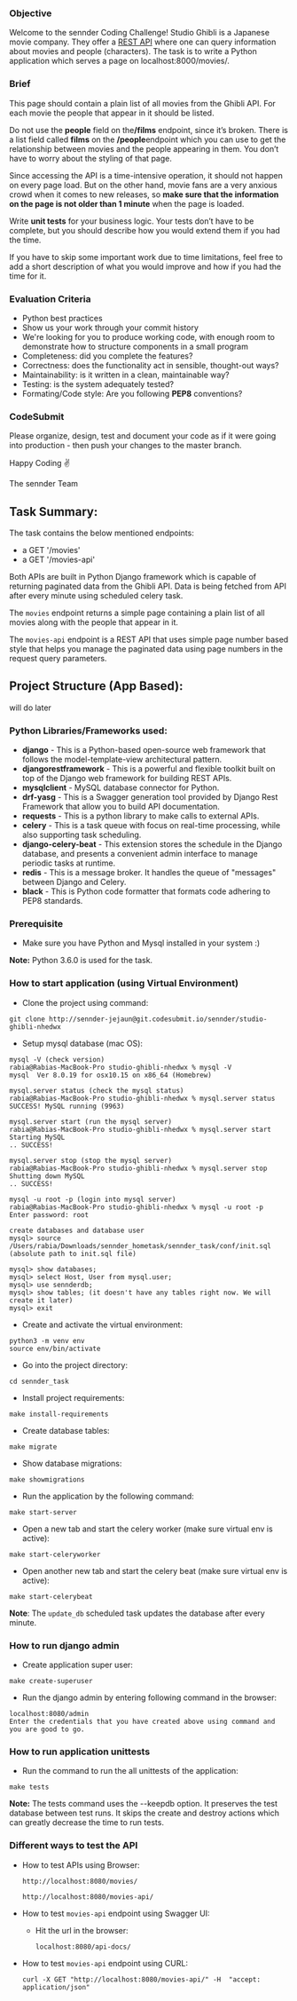 ### Objective

Welcome to the sennder Coding Challenge! Studio Ghibli is a Japanese movie company. They offer a ​[REST API](https://ghibliapi.herokuapp.com/) ​where one can query information about movies and people (characters). The task is to write a Python application which serves a page on localhost:8000/movies/.

### Brief

This page should contain a plain list of all movies from the Ghibli API. For each movie the people that appear in it should be listed.

Do not use the ​**people** ​field on the ​**/films​** endpoint, since it’s broken. There is a list field called **films** ​on the ​**/people** ​endpoint which you can use to get the relationship between movies and the people appearing in them. You don’t have to worry about the styling of that page.

Since accessing the API is a time-intensive operation, it should not happen on every page load. But on the other hand, movie fans are a very anxious crowd when it comes to new releases, so **make sure that the information on the page is not older than 1 minute** when the page is loaded.

Write **unit tests** for your business logic. Your tests don’t have to be complete, but you should describe how you would extend them if you had the time.

If you have to skip some important work due to time limitations, feel free to add a short description of what you would improve and how if you had the time for it.

### Evaluation Criteria

-   Python best practices
-   Show us your work through your commit history
-   We're looking for you to produce working code, with enough room to demonstrate how to structure components in a small program
-   Completeness: did you complete the features?
-   Correctness: does the functionality act in sensible, thought-out ways?
-   Maintainability: is it written in a clean, maintainable way?
-   Testing: is the system adequately tested?
-   Formating/Code style: Are you following **PEP8** conventions?

### CodeSubmit

Please organize, design, test and document your code as if it were
going into production - then push your changes to the master branch.

Happy Coding ✌️

The sennder Team


## Task Summary:
The task contains the below mentioned endpoints:
- a GET '/movies'
- a GET '/movies-api'

Both APIs are built in Python Django framework which is capable of returning paginated data from
the Ghibli API. Data is being fetched from API after every minute using scheduled celery task.

The `movies` endpoint returns a simple page containing a plain list of all movies along with the people that
appear in it.

The `movies-api` endpoint is a REST API that uses simple page number based style that helps you manage the paginated data using page numbers in the request query parameters.


## Project Structure (App Based):
will do later

### Python Libraries/Frameworks used:
-  **django** - This is a Python-based open-source web framework that follows the model-template-view
architectural pattern.
-  **djangorestframework** - This is a powerful and flexible toolkit built on top of the Django web framework
for building REST APIs.
-  **mysqlclient** - MySQL database connector for Python.
-  **drf-yasg** - This is a Swagger generation tool provided by Django Rest Framework that allow you
to build API documentation.
- **requests** - This is a python library to make calls to external APIs.
- **celery** - This is a task queue with focus on real-time processing, while also supporting task scheduling.
- **django-celery-beat** - This extension stores the schedule in the Django database, and presents a convenient admin interface to manage periodic tasks at runtime.
- **redis** - This is a message broker. It handles the queue of "messages" between Django and Celery. 
-  **black** - This is Python code formatter that formats code adhering to PEP8 standards.

### Prerequisite
- Make sure you have Python and Mysql installed in your system :)

**Note:** Python 3.6.0 is used for the task.

### How to start application (using Virtual Environment)

- Clone the project using command:
```
git clone http://sennder-jejaun@git.codesubmit.io/sennder/studio-ghibli-nhedwx
```

- Setup mysql database (mac OS):
```
mysql -V (check version)
rabia@Rabias-MacBook-Pro studio-ghibli-nhedwx % mysql -V
mysql  Ver 8.0.19 for osx10.15 on x86_64 (Homebrew)

mysql.server status (check the mysql status)
rabia@Rabias-MacBook-Pro studio-ghibli-nhedwx % mysql.server status
SUCCESS! MySQL running (9963)

mysql.server start (run the mysql server)
rabia@Rabias-MacBook-Pro studio-ghibli-nhedwx % mysql.server start
Starting MySQL
.. SUCCESS!

mysql.server stop (stop the mysql server)
rabia@Rabias-MacBook-Pro studio-ghibli-nhedwx % mysql.server stop
Shutting down MySQL
.. SUCCESS!

mysql -u root -p (login into mysql server)
rabia@Rabias-MacBook-Pro studio-ghibli-nhedwx % mysql -u root -p
Enter password: root

create databases and database user
mysql> source /Users/rabia/Downloads/sennder_hometask/sennder_task/conf/init.sql (absolute path to init.sql file)

mysql> show databases;
mysql> select Host, User from mysql.user;
mysql> use sennderdb;
mysql> show tables; (it doesn't have any tables right now. We will create it later)
mysql> exit
```

- Create and activate the virtual environment:
```
python3 -m venv env
source env/bin/activate
```

- Go into the project directory:
```
cd sennder_task
```

- Install project requirements:
```
make install-requirements
```

- Create database tables:
```
make migrate
```

- Show database migrations:
```
make showmigrations
```

- Run the application by the following command:
```
make start-server
```

- Open a new tab and start the celery worker (make sure virtual env is active):
```
make start-celeryworker
```

- Open another new tab and start the celery beat (make sure virtual env is active):
```
make start-celerybeat
```

**Note**: The `update_db` scheduled task updates the database after every minute.


### How to run django admin

- Create application super user:
```
make create-superuser
```

- Run the django admin by entering following command in the browser:
```
localhost:8080/admin
Enter the credentials that you have created above using command and you are good to go.
```

### How to run application unittests

- Run the command to run the all unittests of the application:
```
make tests
```

**Note:** The tests command uses the --keepdb option. It preserves the test database between test runs. It skips the create and destroy actions which can greatly decrease the time to run tests.

### Different ways to test the API

- How to test APIs using Browser:
    ```
    http://localhost:8080/movies/

    http://localhost:8080/movies-api/

    ```

- How to test `movies-api` endpoint using Swagger UI:
	- Hit the url in the browser:
		```
		localhost:8080/api-docs/
		```

- How to test `movies-api` endpoint using CURL:
    ```
    curl -X GET "http://localhost:8080/movies-api/" -H  "accept: application/json"
    ```

